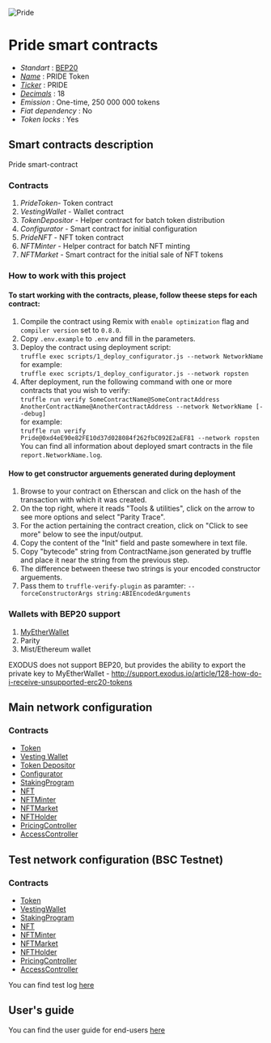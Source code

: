 ![Pride](logo.png "PRIDE Token")

# Pride smart contracts

* _Standart_        : [BEP20](https://github.com/binance-chain/BEPs/blob/master/BEP20.md)
* _[Name](https://github.com/binance-chain/BEPs/blob/master/BEP20.md#5111-name)_              : PRIDE Token
* _[Ticker](https://github.com/binance-chain/BEPs/blob/master/BEP20.md#5112-symbol)_          : PRIDE
* _[Decimals](https://github.com/binance-chain/BEPs/blob/master/BEP20.md#5113-decimals)_      : 18
* _Emission_        : One-time, 250 000 000 tokens
* _Fiat dependency_ : No
* _Token locks_     : Yes

## Smart contracts description

Pride smart-contract

### Contracts
1. _PrideToken_- Token contract
2. _VestingWallet_ - Wallet contract
3. _TokenDepositor_ - Helper contract for batch token distribution
4. _Configurator_ - Smart contract for initial configuration
5. _PrideNFT_ - NFT token contract
6. _NFTMinter_ - Helper contract for batch NFT minting
7. _NFTMarket_ - Smart contract for the initial sale of NFT tokens

### How to work with this project
#### To start working with the contracts, please, follow theese steps for each contract:
1. Compile the contract using Remix with `enable optimization` flag and `compiler version` set to `0.8.0`.
2. Copy `.env.example` to `.env` and fill in the parameters.
2. Deploy the contract using deployment script:  
   ```truffle exec scripts/1_deploy_configurator.js --network NetworkName```  
   for example:  
   ```truffle exec scripts/1_deploy_configurator.js --network ropsten```
3. After deployment, run the following command with one or more contracts that you wish to verify:  
    ```truffle run verify SomeContractName@SomeContractAddress AnotherContractName@AnotherContractAddress --network NetworkName [--debug]```  
    for example:  
    ```truffle run verify  Pride@0xd4eE90e82FE10d37d028084f262fbC092E2aEF81 --network ropsten```  
    You can find all information about deployed smart contracts in the file `report.NetworkName.log`.
#### How to get constructor arguements generated during deployment
1. Browse to your contract on Etherscan and click on the hash of the transaction with which it was created.
2. On the top right, where it reads "Tools & utilities", click on the arrow to see more options and select "Parity Trace".
3. For the action pertaining the contract creation, click on "Click to see more" below to see the input/output.
4. Copy the content of the "Init" field and paste somewhere in text file.
5. Copy "bytecode" string from ContractName.json generated by truffle and place it near the string from the previous step.
6. The difference between theese two strings is your encoded constructor arguements.
7. Pass them to `truffle-verify-plugin` as paramter: `--forceConstructorArgs string:ABIEncodedArguments`

### Wallets with BEP20 support
1. [MyEtherWallet](https://www.myetherwallet.com)
2. Parity
3. Mist/Ethereum wallet

EXODUS does not support BEP20, but provides the ability to export the private key to MyEtherWallet - http://support.exodus.io/article/128-how-do-i-receive-unsupported-erc20-tokens

## Main network configuration
### Contracts
* [Token](https://bscscan.com/address/0x085d15db9c7cd3df188422f88ec41ec573d691b9)
* [Vesting Wallet](https://bscscan.com/address/0xA8d3eEF1ca4f3eFB7289B19E31885a149B211Bd7)
* [Token Depositor](https://bscscan.com/address/0xF26e41b7ca8C8dAdc8798D75D85FBD853883234F)
* [Configurator](https://bscscan.com/address/0xB5037be25B0D4CC949f9BBFA2BaE62e3FcCca0DD)
* [StakingProgram](https://bscscan.com/address/0x723C896e82a6c4A617d4e1eace1Bb43070D8A2f3)
* [NFT](https://bscscan.com/token/0xB77C17b912c032cbb1B3e84F68C469A2a160D45a)
* [NFTMinter](https://bscscan.com/address/0x6C19392D9F8E85Ba8b50fc564798EE97F6B8D02D)
* [NFTMarket](https://bscscan.com/address/0xf61dAeF3641fD40EbFeE14118040aba1d6330eeF)
* [NFTHolder](https://bscscan.com/address/0x3b9D4c6b00c224A9EecD6520504CB6675be502c3)
* [PricingController](https://bscscan.com/address/0x072EeA2846f0A89c1f009BF5b18E14aBC32367d4)
* [AccessController](https://bscscan.com/address/0xab14BF2b2C9EdF742dd784440D4BB193B2f3b87f)

## Test network configuration (BSC Testnet)
### Contracts
* [Token](https://testnet.bscscan.com/token/0x0D8E7c62f192725d14559cC1DfDD884F9e8BA7Fb)
* [VestingWallet](https://testnet.bscscan.com/address/0xed3956e63bC7d848950BcC6B2B1c7957d5BBE7a4)
* [StakingProgram](https://testnet.bscscan.com/address/0x08906119c49a8D569A52e14597256c319457876d)
* [NFT](https://testnet.bscscan.com/token/0x363189488bcd7b928de7f954a131637fac0fe4b0)
* [NFTMinter](https://testnet.bscscan.com/address/0x2f1DE6Ea281cDA4FB277C12A4c88E5311CA1Fd3e)
* [NFTMarket](https://testnet.bscscan.com/address/0x24a14F9Aa908986EbBB858624B13d48c15510b33)
* [NFTHolder](https://testnet.bscscan.com/address/0x0dD4215ddd66b0068682c13EFFa610a88b2Cf458)
* [PricingController](https://testnet.bscscan.com/address/0x54bF1D9518C98E59d28c30299948e321402e971C)
* [AccessController](https://testnet.bscscan.com/address/0xe9769F0b3327915eaF996e8425ef3dB41b9916c7)

You can find test log [here](docs/testnet.log.md)

## User's guide
You can find the user guide for end-users [here](docs/user.md)

